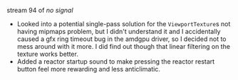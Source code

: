 stream 94 of _no signal_
- Looked into a potential single-pass solution for the `ViewportTexture`s not having mipmaps problem, but I didn't understand it and I accidentally caused a gfx ring timeout bug in the amdgpu driver, so I decided not to mess around with it more. I did find out though that linear filtering on the texture works better.
- Added a reactor startup sound to make pressing the reactor restart button feel more rewarding and less anticlimatic.
